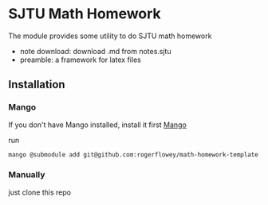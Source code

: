 # SJTU Math Homework

The module provides some utility to do SJTU math homework
- note download: download .md from notes.sjtu
- preamble: a framework for latex files

## Installation

### Mango
If you don't have Mango installed, install it first [Mango](https://github.com/Mango-CLI/Mango)

run
```bash
mango @submodule add git@github.com:rogerflowey/math-homework-template.git
```

### Manually
just clone this repo